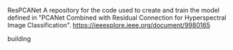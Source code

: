 ResPCANet
A repository for the code used to create and train the model defined in "PCANet Combined with Residual Connection for Hyperspectral Image Classification". https://ieeexplore.ieee.org/document/9980165 


building
